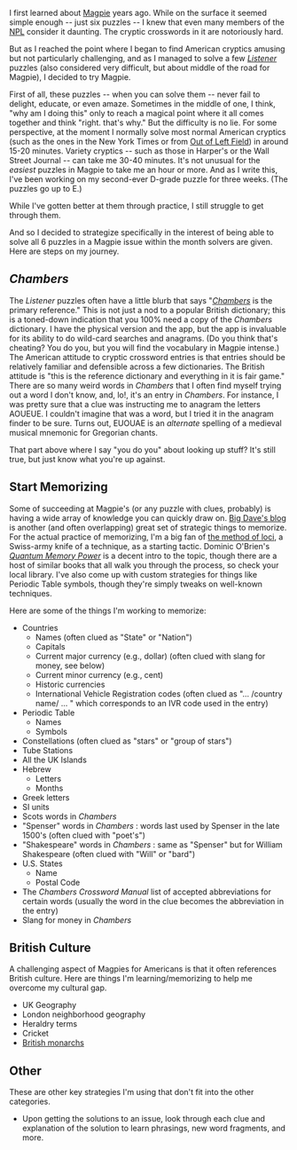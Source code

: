 I first learned about [Magpie](https://www.piemag.com) years ago. While on the surface it seemed simple enough -- just six puzzles --
I knew that even many members of the [NPL](https://www.puzzlers.org) consider it daunting. The cryptic crosswords in it are notoriously hard.

But as I reached the point where I began to find American cryptics amusing but not particularly challenging, and as I managed to solve a few
_[Listener](https://listenercrossword.com)_ puzzles (also considered very difficult, but about middle of the road for Magpie), I decided to try Magpie.

First of all, these puzzles -- when you can solve them -- never fail to delight, educate, or even amaze. Sometimes in the middle of one, I think, "why am I doing this" only to reach a magical point where it all comes together and think "right. that's why." But the difficulty is no lie. For some perspective,
at the moment I normally solve most normal American cryptics (such as the ones in the New York Times or from [Out of Left Field](https://www.leftfieldcryptics.com)) in
around 15-20 minutes. Variety cryptics -- such as those in Harper's or the Wall Street Journal -- can take me 30-40 minutes. It's not unusual for the _easiest_
puzzles in Magpie to take me an hour or more. And as I write this, I've been working on my second-ever D-grade puzzle for three weeks. (The puzzles go up to E.)

While I've gotten better at them through practice, I still struggle to get through them.

And so I decided to strategize specifically in the interest of being able to solve all 6 puzzles in a Magpie issue within the month solvers are given. Here are steps on 
my journey.

## _Chambers_
The _Listener_ puzzles often have a little blurb that says "_[Chambers](https://chambers.co.uk)_ is the primary reference." This is not just a nod to a popular British dictionary; this
is a toned-down indication that you 100% need a copy of the _Chambers_ dictionary. I have the physical version and the app, but the app is invaluable for its ability to do wild-card searches and anagrams.
(Do you think that's cheating? You do you, but you will find the vocabulary in Magpie intense.) The American attitude to cryptic crossword entries is that entries should be relatively
familiar and defensible across a few dictionaries. The British attitude is "this is the reference dictionary and everything in it is fair game." There are so many weird words in
_Chambers_ that I often find myself trying out a word I don't know, and, lo!, it's an entry in _Chambers_. For instance, I was pretty sure that a clue was instructing
me to anagram the letters AOUEUE. I couldn't imagine that was a word, but I tried it in the anagram finder to be sure. Turns out, EUOUAE is an _alternate_ spelling of a medieval musical mnemonic
for Gregorian chants.

That part above where I say "you do you" about looking up stuff? It's still true, but just know what you're up against.

## Start Memorizing
Some of succeeding at Magpie's (or any puzzle with clues, probably) is having a wide array of knowledge you can quickly draw on.
[Big Dave's blog](http://bigdave44.com/features/the-mine/) is another (and often overlapping) great set of strategic things to memorize.
For the actual practice of memorizing, I'm a big fan of [the method of loci](https://en.wikipedia.org/wiki/Method_of_loci), a Swiss-army
knife of a technique, as a starting tactic. Dominic O'Brien's _[Quantum Memory Power](https://bookshop.org/p/books/quantum-memory-power-learn-to-improve-your-memory-with-the-world-memory-champion-dominic-o-brien/14126115?ean=9781722503246)_ is a decent intro to the topic, though there are a host of similar books that all walk you through the process, so check your local library. I've also come up with custom strategies for things like Periodic Table symbols, though they're simply tweaks on well-known techniques.

Here are some of the things I'm working to memorize:
  * Countries
    * Names (often clued as "State" or "Nation")
    * Capitals
    * Current major currency (e.g., dollar) (often clued with slang for money, see below)
    * Current minor currency  (e.g., cent)
    * Historic currencies
    * International Vehicle Registration codes (often clued as "... /country name/ ... " which corresponds to an IVR code used in the entry)
  * Periodic Table
    * Names
    * Symbols
  * Constellations (often clued as "stars" or "group of stars")
  * Tube Stations
  * All the UK Islands
  * Hebrew
    * Letters
    * Months
  * Greek letters
  * SI units
  * Scots words in _Chambers_
  * "Spenser" words in _Chambers_ : words last used by Spenser in the late 1500's (often clued with "poet's")
  * "Shakespeare" words in _Chambers_ : same as "Spenser" but for William Shakespeare (often clued with "Will" or "bard")
  * U.S. States
    * Name
    * Postal Code
  * The _Chambers Crossword Manual_ list of accepted abbreviations for certain words (usually the word in the clue becomes the abbreviation in the entry)
  * Slang for money in _Chambers_
   
## British Culture
A challenging aspect of Magpies for Americans is that it often references British culture. Here are things I'm learning/memorizing to help me overcome my cultural gap.
  * UK Geography
  * London neighborhood geography
  * Heraldry terms
  * Cricket
  * [British monarchs](https://www.historic-uk.com/HistoryUK/KingsQueensofBritain/)

## Other
These are other key strategies I'm using that don't fit into the other categories.
  * Upon getting the solutions to an issue, look through each clue and explanation of the solution to learn phrasings, new word fragments, and more.
